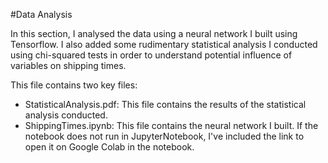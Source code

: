 #Data Analysis

In this section, I analysed the data using a neural network I built using Tensorflow. I also added some rudimentary statistical analysis I conducted using chi-squared tests in order to understand potential influence of variables on shipping times.

This file contains two key files:
- StatisticalAnalysis.pdf: This file contains the results of the statistical analysis conducted.
- ShippingTimes.ipynb: This file contains the neural network I built. If the notebook does not run in JupyterNotebook, I've included the link to open it on Google Colab in the notebook.